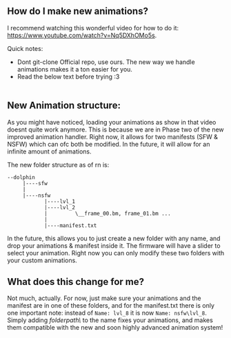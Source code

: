 ## How do I make new animations?

I recommend watching this wonderful video for how to do it: <https://www.youtube.com/watch?v=Nq5DXhOMo5s>. 

Quick notes:
- Dont git-clone Official repo, use ours. The new way we handle animations makes it a ton easier for you.
- Read the below text before trying :3 
<br><br>
## New Animation structure:

As you might have noticed, loading your animations as show in that video doesnt quite work anymore. This is because we are in Phase two of the new improved animation handler. Right now, it allows for two manifests (SFW & NSFW) which can ofc both be modified. In the future, it will allow for an infinite amount of animations.

The new folder structure as of rn is:
```
--dolphin
     |----sfw
     |
     |----nsfw
            |----lvl_1
            |----lvl_2
            |         \__frame_00.bm, frame_01.bm ...
            |                
            |----manifest.txt
```
In the future, this allows you to just create a new folder with any name, and drop your animations & manifest inside it. The firmware will have a slider to select your animation. Right now you can only modify these two folders with your custom animations.


## What does this change for me?

Not much, actually. For now, just make sure your animations and the manifest are in one of these folders, and for the manifest.txt there is only one important note: instead of `Name: lvl_8` it is now `Name: nsfw\lvl_8`. Simply adding *folderpath\\* to the name fixes your animations, and makes them compatible with the new and soon highly advanced animation system!
